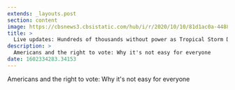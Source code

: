 ```yaml
--- 
extends: _layouts.post 
section: content 
image: https://cbsnews3.cbsistatic.com/hub/i/r/2020/10/10/81d1ac0a-4488-49e2-8e06-6e41aa01849a/thumbnail/1200x630/58344c06a9142cbbf3440128dcf0630f/storm5.png 
title: > 
  Live updates: Hundreds of thousands without power as Tropical Storm Delta drenches Gulf Coast 
description: > 
  Americans and the right to vote: Why it's not easy for everyone 
date: 1602334283.34153 
--- 
```

Americans and the right to vote: Why it's not easy for everyone